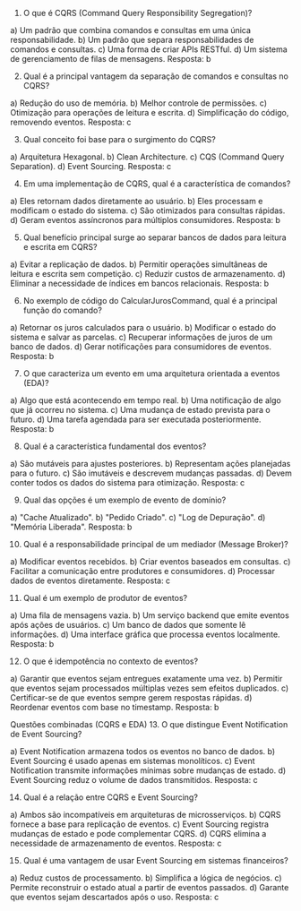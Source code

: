 1. O que é CQRS (Command Query Responsibility Segregation)?

a) Um padrão que combina comandos e consultas em uma única responsabilidade.
b) Um padrão que separa responsabilidades de comandos e consultas.
c) Uma forma de criar APIs RESTful.
d) Um sistema de gerenciamento de filas de mensagens.
Resposta: b

2. Qual é a principal vantagem da separação de comandos e consultas no CQRS?

a) Redução do uso de memória.
b) Melhor controle de permissões.
c) Otimização para operações de leitura e escrita.
d) Simplificação do código, removendo eventos.
Resposta: c

3. Qual conceito foi base para o surgimento do CQRS?

a) Arquitetura Hexagonal.
b) Clean Architecture.
c) CQS (Command Query Separation).
d) Event Sourcing.
Resposta: c

4. Em uma implementação de CQRS, qual é a característica de comandos?

a) Eles retornam dados diretamente ao usuário.
b) Eles processam e modificam o estado do sistema.
c) São otimizados para consultas rápidas.
d) Geram eventos assíncronos para múltiplos consumidores.
Resposta: b

5. Qual benefício principal surge ao separar bancos de dados para leitura e escrita em CQRS?

a) Evitar a replicação de dados.
b) Permitir operações simultâneas de leitura e escrita sem competição.
c) Reduzir custos de armazenamento.
d) Eliminar a necessidade de índices em bancos relacionais.
Resposta: b

6. No exemplo de código do CalcularJurosCommand, qual é a principal função do comando?

a) Retornar os juros calculados para o usuário.
b) Modificar o estado do sistema e salvar as parcelas.
c) Recuperar informações de juros de um banco de dados.
d) Gerar notificações para consumidores de eventos.
Resposta: b

7. O que caracteriza um evento em uma arquitetura orientada a eventos (EDA)?

a) Algo que está acontecendo em tempo real.
b) Uma notificação de algo que já ocorreu no sistema.
c) Uma mudança de estado prevista para o futuro.
d) Uma tarefa agendada para ser executada posteriormente.
Resposta: b

8. Qual é a característica fundamental dos eventos?

a) São mutáveis para ajustes posteriores.
b) Representam ações planejadas para o futuro.
c) São imutáveis e descrevem mudanças passadas.
d) Devem conter todos os dados do sistema para otimização.
Resposta: c

9. Qual das opções é um exemplo de evento de domínio?

a) "Cache Atualizado".
b) "Pedido Criado".
c) "Log de Depuração".
d) "Memória Liberada".
Resposta: b

10. Qual é a responsabilidade principal de um mediador (Message Broker)?

a) Modificar eventos recebidos.
b) Criar eventos baseados em consultas.
c) Facilitar a comunicação entre produtores e consumidores.
d) Processar dados de eventos diretamente.
Resposta: c

11. Qual é um exemplo de produtor de eventos?

a) Uma fila de mensagens vazia.
b) Um serviço backend que emite eventos após ações de usuários.
c) Um banco de dados que somente lê informações.
d) Uma interface gráfica que processa eventos localmente.
Resposta: b

12. O que é idempotência no contexto de eventos?

a) Garantir que eventos sejam entregues exatamente uma vez.
b) Permitir que eventos sejam processados múltiplas vezes sem efeitos duplicados.
c) Certificar-se de que eventos sempre gerem respostas rápidas.
d) Reordenar eventos com base no timestamp.
Resposta: b

Questões combinadas (CQRS e EDA)
13. O que distingue Event Notification de Event Sourcing?

a) Event Notification armazena todos os eventos no banco de dados.
b) Event Sourcing é usado apenas em sistemas monolíticos.
c) Event Notification transmite informações mínimas sobre mudanças de estado.
d) Event Sourcing reduz o volume de dados transmitidos.
Resposta: c

14. Qual é a relação entre CQRS e Event Sourcing?

a) Ambos são incompatíveis em arquiteturas de microsserviços.
b) CQRS fornece a base para replicação de eventos.
c) Event Sourcing registra mudanças de estado e pode complementar CQRS.
d) CQRS elimina a necessidade de armazenamento de eventos.
Resposta: c

15. Qual é uma vantagem de usar Event Sourcing em sistemas financeiros?

a) Reduz custos de processamento.
b) Simplifica a lógica de negócios.
c) Permite reconstruir o estado atual a partir de eventos passados.
d) Garante que eventos sejam descartados após o uso.
Resposta: c